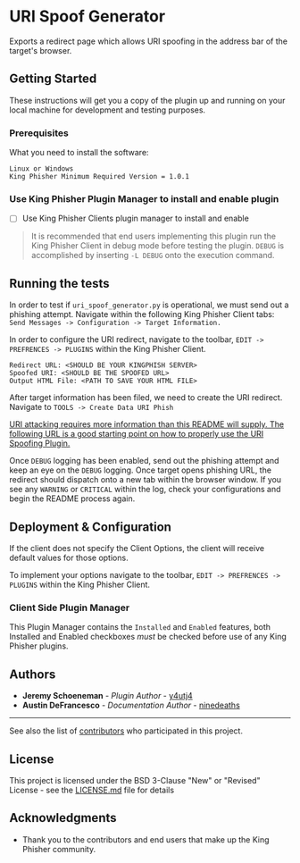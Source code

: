 # URI Spoof Generator 

Exports a redirect page which allows URI spoofing in the address bar of the target's browser.

## Getting Started

These instructions will get you a copy of the plugin up and running on your local machine for development and testing purposes. 

### Prerequisites

What you need to install the software:

```
Linux or Windows 
King Phisher Minimum Required Version = 1.0.1 
```

### Use King Phisher Plugin Manager to install and enable plugin

- [ ] Use King Phisher Clients plugin manager to install and enable
>It is recommended that end users implementing this plugin run the King Phisher Client in debug mode before testing the plugin. `DEBUG` is accomplished by inserting `-L DEBUG` onto the execution command. 


## Running the tests

In order to test if `uri_spoof_generator.py` is operational, we must send out a phishing attempt. Navigate within the following King Phisher Client tabs: `Send Messages -> Configuration -> Target Information.` 

In order to configure the URI redirect, navigate to the toolbar, `EDIT -> PREFRENCES -> PLUGINS` within the King Phisher Client. 

```
Redirect URL: <SHOULD BE YOUR KINGPHISH SERVER> 
Spoofed URI: <SHOULD BE THE SPOOFED URL> 
Output HTML File: <PATH TO SAVE YOUR HTML FILE> 
``` 

After target information has been filed, we need to create the URI redirect. Navigate to `TOOLS -> Create Data URI Phish` 

[URI attacking requires more information than this README will supply. The following URL is a good starting point on how to properly use the URI Spoofing Plugin.](https://youtu.be/Zlk76Oqw7Oo)

Once `DEBUG` logging has been enabled, send out the phishing attempt and keep an eye on the `DEBUG` logging. Once target opens phishing URL, the redirect should dispatch onto a new tab within the browser window. If you see any `WARNING` or `CRITICAL` within the log, check your configurations and begin the README process again. 

## Deployment & Configuration 

If the client does not specify the Client Options, the client will receive default values for those options. 

To implement your options navigate to the toolbar, `EDIT -> PREFRENCES -> PLUGINS` within the King Phisher Client. 

### Client Side Plugin Manager
This Plugin Manager contains the `Installed` and `Enabled` features, both Installed and Enabled checkboxes *must* be checked before use of any King Phisher plugins.  

## Authors

* **Jeremy Schoeneman** - *Plugin Author* - [y4utj4](https://github.com/y4utj4)
* **Austin DeFrancesco** - *Documentation Author* - [ninedeaths](https://github.com/ninedeahts)
* **

See also the list of [contributors](https://github.com/securestate/king-phisher/contributors) who participated in this project.

## License

This project is licensed under the BSD 3-Clause "New" or "Revised" License - see the [LICENSE.md](https://github.com/securestate/king-phisher/blob/master/LICENSE) file for details

## Acknowledgments

* Thank you to the contributors and end users that make up the King Phisher community.
